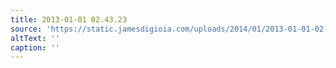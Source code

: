 ```yaml
---
title: 2013-01-01 02.43.23
source: 'https://static.jamesdigioia.com/uploads/2014/01/2013-01-01-02-43-23-scaled.jpg'
altText: ''
caption: ''
---
```


